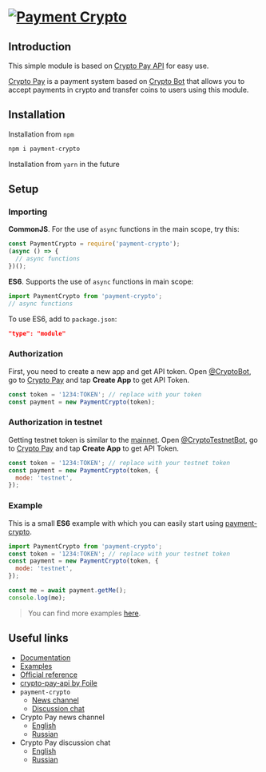 # [![Payment Crypto][14]][12]

## Introduction

This simple module is based on [Crypto Pay API][3] for easy use.

[Crypto Pay][3] is a payment system based on [Crypto Bot][4] that allows you to accept payments in crypto and transfer coins to users using this module.

## Installation

Installation from `npm`

```sh
npm i payment-crypto
```

Installation from `yarn` in the future

## Setup

### Importing

**CommonJS**. For the use of `async` functions in the main scope, try this:

```js
const PaymentCrypto = require('payment-crypto');
(async () => {
  // async functions
})();
```

**ES6**. Supports the use of `async` functions in main scope:

```js
import PaymentCrypto from 'payment-crypto';
// async functions
```

To use ES6, add to `package.json`:

```json
"type": "module"
```

### Authorization

First, you need to create a new app and get API token. Open [@CryptoBot][1], go to [Crypto Pay][3] and tap **Create App** to get API Token.

```js
const token = '1234:TOKEN'; // replace with your token
const payment = new PaymentCrypto(token);
```

### Authorization in testnet

Getting testnet token is similar to the [mainnet](#authorization). Open [@CryptoTestnetBot][2], go to [Crypto Pay][4] and tap **Create App** to get API Token.

```js
const token = '1234:TOKEN'; // replace with your testnet token
const payment = new PaymentCrypto(token, {
  mode: 'testnet',
});
```

### Example

This is a small **ES6** example with which you can easily start using [payment-crypto][12].

```js
import PaymentCrypto from 'payment-crypto';
const token = '1234:TOKEN'; // replace with your testnet token
const payment = new PaymentCrypto(token, {
  mode: 'testnet',
});

const me = await payment.getMe();
console.log(me);
```

> You can find more examples [here][16].

## Useful links

- [Documentation][15]
- [Examples][16]
- [Official reference][11]
- [crypto-pay-api by Foile][13]
- `payment-crypto`
  - [News channel][9]
  - [Discussion chat][10]
- Crypto Pay news channel
  - [English][5]
  - [Russian][6]
- Crypto Pay discussion chat
  - [English][7]
  - [Russian][8]

[1]: https://t.me/CryptoBot
[2]: https://t.me/CryptoTestnetBot
[3]: https://t.me/CryptoBot?start=pay
[4]: https://t.me/CryptoTestnetBot?start=pay
[5]: https://t.me/CryptoBotEN
[6]: https://t.me/CryptoBotRU
[7]: https://t.me/CryptoPayDev
[8]: https://t.me/CryptoPayDevRU
[9]: https://t.me/KioDev
[10]: https://t.me/KioDevChat
[11]: https://help.crypt.bot/crypto-pay-api
[12]: https://npmjs.com/package/payment-crypto
[13]: https://npmjs.com/package/@foile/crypto-pay-api
[14]: https://i.imgur.com/EJQ5EKK.png
[15]: https://kiogia.github.io/payment-crypto/
[16]: https://kiogia.github.io/payment-crypto/classes/payment_crypto.default
